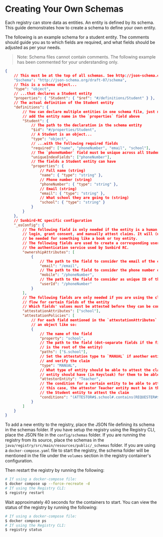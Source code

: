 # Creating Your Own Schemas

Each registry can store data as entities. An entity is defined by its schema.
This guide demonstrates how to create a schema to define your own entity.

The following is an example schema for a student entity. The comments should
guide you as to which fields are required, and what fields should be adjusted as
per your needs.

> Note: Schema files cannot contain comments. The following example has been
> commented for your understanding only.

```json
{
	// This must be at the top of all schemas. See http://json-schema.org/understanding-json-schema/reference/schema.html#schema
	"$schema": "http://json-schema.org/draft-07/schema",
	// This is a schema object...
	"type": "object",
	// ...that declares a Student entity
	"properties": { "Student": { "$ref": "#/definitions/Student" } },
	// The actual definition of the Student entity
	"definitions": {
		// You can declare multiple entities in one schema file, just make sure you
		// add the entity name in the `properties` field above
		"Student": {
			// The path to the declaration in the schema entity
			"$id": "#/properties/Student",
			// A Student is an object...
			"type": "object",
			// ...with the following required fields
			"required": ["name", "phoneNumber", "email", "school"],
			// The `phoneNumber` field must be unique across all Student entities
			"uniqueIndexFields": ["phoneNumber"],
			// The fields a Student entity can have
			"properties": {
				// Full name (string)
				"name": { "type": "string" },
				// Phone number (string)
				"phoneNumber": { "type": "string" },
				// Email (string)
				"email": { "type": "string" },
				// What school they are going to (string)
				"school": { "type": "string" }
			}
		}
	},
	// Sunbird-RC specific configuration
	"_osConfig": {
		// The following field is only needed if the entity is a human that can
		// login, grant consent, and manually attest claims. It will (usually) not
		// be needed for something like a book or toy entity.
		// The following fields are used to create a corresponding user in Keycloak,
		// the authentication service used by Sunbird RC.
		"ownershipAttributes": [
			{
				// The path to the field to consider the email of the entity
				"email": "/email",
				// The path to the field to consider the phone number of the entity
				"mobile": "/phoneNumber",
				// The path to the field to consider as unique ID of the entity
				"userId": "/phoneNumber"
			}
		],
		// The following fields are only needed if you are using the claim-attest
		// flow for certain fields of the entity
		// Which fields' values must be attested before they can be considered valid
		"attestationAttributes": ["school"],
		"attestationPolicies": [
			// For each field mentioned in the `attestationAttributes` field, add
			// an object like so:
			{
				// The name of the field
				"property": "school",
				// The path to the field (dot-separate fields if the field is nested, $
				// is the root of the entity)
				"paths": ["$.school"],
				// Set the attestation type to `MANUAL` if another entity needs to login
				// and verify the claim
				"type": "MANUAL",
				// What type of entity should be able to attest the claim OR the role an
				// entity should have (in Keycloak) for them to be able to attest the claim
				"attestorEntity": "Teacher",
				// The condition for a certain entity to be able to attest the claim. In
				// this case, the attestor Teacher entity must be in the same school as
				// the Student entity to attest the claim
				"conditions": "(ATTESTOR#$.school#.contains(REQUESTER#$.school#))"
			}
		]
	}
}
```

To add a new entity to the registry, place the JSON file defining its schema in
the schemas folder. If you have setup the registry using the Registry CLI, place
the JSON file in the `config/schemas` folder. If you are running the registry
from its source, place the schemas in the
`java/registry/src/main/resources/public/_schemas` folder. If you are using a
`docker-compose.yaml` file to start the registry, the schema folder will be
mentioned in the file under the `volumes` section in the registry container's
configuration.

Then restart the registry by running the following:

```sh
# If using a docker-compose file:
$ docker compose up --force-recreate -d
# If using the Registry CLI:
$ registry restart
```

Wait approximately 40 seconds for the containers to start. You can view the
status of the registry by running the following:

```sh
# If using a docker-compose file:
$ docker compose ps
# If using the Registry CLI:
$ registry status
```
